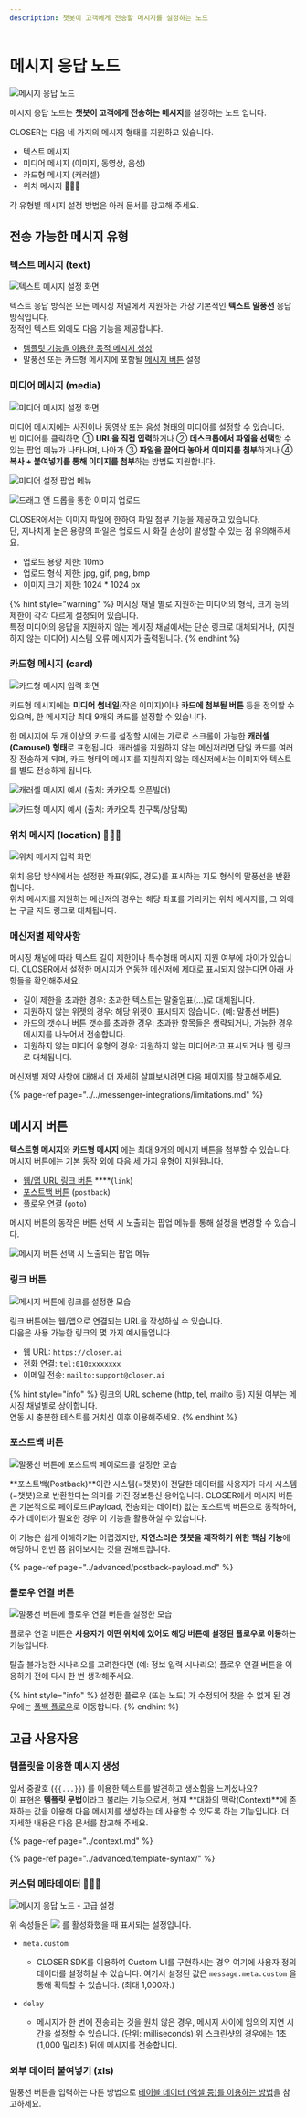 ```yaml
---
description: 챗봇이 고객에게 전송할 메시지를 설정하는 노드
---
```


# 메시지 응답 노드

![&#xBA54;&#xC2DC;&#xC9C0; &#xC751;&#xB2F5; &#xB178;&#xB4DC;](../../../.gitbook/assets/flow_editor_response_node.png)

메시지 응답 노드는 **챗봇이 고객에게 전송하는 메시지**를 설정하는 노드 입니다.

CLOSER는 다음 네 가지의 메시지 형태를 지원하고 있습니다.

* 텍스트 메시지
* 미디어 메시지 \(이미지, 동영상, 음성\)
* 카드형 메시지 \(캐러셀\)
* 위치 메시지 👩🏻‍🔬

각 유형별 메시지 설정 방법은 아래 문서를 참고해 주세요.

## 전송 가능한 메시지 유형

### 텍스트 메시지 \(text\)

![&#xD14D;&#xC2A4;&#xD2B8; &#xBA54;&#xC2DC;&#xC9C0; &#xC124;&#xC815; &#xD654;&#xBA74;](../../../.gitbook/assets/message-form-text.png)

텍스트 응답 방식은 모든 메시징 채널에서 지원하는 가장 기본적인 **텍스트 말풍선** 응답 방식입니다.  
정적인 텍스트 외에도 다음 기능을 제공합니다.

* [템플릿 기능을 이용한 동적 메시지 생성](response.md#undefined-4)
* 말풍선 또는 카드형 메시지에 포함될 [메시지 버튼](response.md#undefined-2) 설정

### 미디어 메시지 \(media\)

![&#xBBF8;&#xB514;&#xC5B4; &#xBA54;&#xC2DC;&#xC9C0; &#xC124;&#xC815; &#xD654;&#xBA74;](../../../.gitbook/assets/message-form-media.png)

미디어 메시지에는 사진이나 동영상 또는 음성 형태의 미디어를 설정할 수 있습니다.   
빈 미디어를 클릭하면 ① **URL을 직접 입력**하거나 ② **데스크톱에서 파일을 선택**할 수 있는 팝업 메뉴가 나타나며, 나아가 ③ **파일을 끌어다 놓아서 이미지를 첨부**하거나 ④ **복사 + 붙여넣기를 통해 이미지를 첨부**하는 방법도 지원합니다. 

![&#xBBF8;&#xB514;&#xC5B4; &#xC124;&#xC815; &#xD31D;&#xC5C5; &#xBA54;&#xB274;](../../../.gitbook/assets/message-form-media-popup.png)

![&#xB4DC;&#xB798;&#xADF8; &#xC564; &#xB4DC;&#xB86D;&#xC744; &#xD1B5;&#xD55C; &#xC774;&#xBBF8;&#xC9C0; &#xC5C5;&#xB85C;&#xB4DC;](../../../.gitbook/assets/message-form-media-upload.gif)

CLOSER에서는 이미지 파일에 한하여 파일 첨부 기능을 제공하고 있습니다.   
단, 지나치게 높은 용량의 파일은 업로드 시 화질 손상이 발생할 수 있는 점 유의해주세요.

* 업로드 용량 제한: 10mb 
* 업로드 형식 제한: jpg, gif, png, bmp
* 이미지 크기 제한: 1024 \* 1024 px

{% hint style="warning" %}
메시징 채널 별로 지원하는 미디어의 형식, 크기 등의 제한이 각각 다르게 설정되어 있습니다.  
특정 미디어의 응답을 지원하지 않는 메시징 채널에서는 단순 링크로 대체되거나, \(지원하지 않는 미디어\) 시스템 오류 메시지가 출력됩니다.
{% endhint %}

### 카드형 메시지 \(card\)

![&#xCE74;&#xB4DC;&#xD615; &#xBA54;&#xC2DC;&#xC9C0; &#xC785;&#xB825; &#xD654;&#xBA74;](../../../.gitbook/assets/message-form-card.png)

카드형 메시지에는 **미디어** **썸네일**\(작은 이미지\)이나 **카드에 첨부될 버튼** 등을 정의할 수 있으며, 한 메시지당 최대 9개의 카드를 설정할 수 있습니다.

한 메시지에 두 개 이상의 카드를 설정할 시에는 가로로 스크롤이 가능한 **캐러셀\(Carousel\) 형태**로 표현됩니다. 캐러셀을 지원하지 않는 메신저라면 단일 카드를 여러장 전송하게 되며, 카드 형태의 메시지를 지원하지 않는 메신저에서는 이미지와 텍스트를 별도 전송하게 됩니다.

![&#xCE90;&#xB7EC;&#xC140; &#xBA54;&#xC2DC;&#xC9C0; &#xC608;&#xC2DC; \(&#xCD9C;&#xCC98;: &#xCE74;&#xCE74;&#xC624;&#xD1A1; &#xC624;&#xD508;&#xBE4C;&#xB354;\)](../../../.gitbook/assets/image%20%2820%29.png)

![&#xCE74;&#xB4DC;&#xD615; &#xBA54;&#xC2DC;&#xC9C0; &#xC608;&#xC2DC; \(&#xCD9C;&#xCC98;: &#xCE74;&#xCE74;&#xC624;&#xD1A1; &#xCE5C;&#xAD6C;&#xD1A1;/&#xC0C1;&#xB2F4;&#xD1A1;\)](../../../.gitbook/assets/userinput_card_message_example.png)

### 위치 메시지 \(location\) 👩🏻‍🔬

![&#xC704;&#xCE58; &#xBA54;&#xC2DC;&#xC9C0; &#xC785;&#xB825; &#xD654;&#xBA74;](../../../.gitbook/assets/message-form-location.png)

위치 응답 방식에서는 설정한 좌표\(위도, 경도\)를 표시하는 지도 형식의 말풍선을 반환합니다.   
위치 메시지를 지원하는 메신저의 경우는 해당 좌표를 가리키는 위치 메시지를, 그 외에는 구글 지도 링크로 대체됩니다.

### 메신저별 제약사항 <a id="limitations"></a>

메시징 채널에 따라 텍스트 길이 제한이나 특수형태 메시지 지원 여부에 차이가 있습니다. CLOSER에서 설정한 메시지가 연동한 메신저에 제대로 표시되지 않는다면 아래 사항들을 확인해주세요. 

* 길이 제한을 초과한 경우: 초과한 텍스트는 말줄임표\(...\)로 대체됩니다. 
* 지원하지 않는 위젯의 경우: 해당 위젯이 표시되지 않습니다. \(예: 말풍선 버튼\)
* 카드의 갯수나 버튼 갯수를 초과한 경우: 초과한 항목들은 생략되거나, 가능한 경우 메시지를 나누어서 전송합니다.
* 지원하지 않는 미디어 유형의 경우: 지원하지 않는 미디어라고 표시되거나 웹 링크로 대체됩니다.

메신저별 제약 사항에 대해서 더 자세히 살펴보시려면 다음 페이지를 참고해주세요.

{% page-ref page="../../messenger-integrations/limitations.md" %}



## 메시지 버튼

**텍스트형 메시지**와 **카드형 메시지** 에는 최대 9개의 메시지 버튼을 첨부할 수 있습니다.   
메시지 버튼에는 기본 동작 외에 다음 세 가지 유형이 지원됩니다.

* [웹/앱 URL 링크 버튼](response.md#undefined-2) ****\(`link`\)
* [포스트백 버튼](response.md#undefined-3) \(`postback`\)
* [플로우 연결](response.md#undefined-4) \(`goto`\)

메시지 버튼의 동작은 버튼 선택 시 노출되는 팝업 메뉴를 통해 설정을 변경할 수 있습니다.

![&#xBA54;&#xC2DC;&#xC9C0; &#xBC84;&#xD2BC; &#xC120;&#xD0DD; &#xC2DC; &#xB178;&#xCD9C;&#xB418;&#xB294; &#xD31D;&#xC5C5; &#xBA54;&#xB274;](../../../.gitbook/assets/message-form-text-buttons.gif)

### 링크 버튼  <a id="link-button"></a>

![&#xBA54;&#xC2DC;&#xC9C0; &#xBC84;&#xD2BC;&#xC5D0; &#xB9C1;&#xD06C;&#xB97C; &#xC124;&#xC815;&#xD55C; &#xBAA8;&#xC2B5;](../../../.gitbook/assets/message-form-text-button-link.png)

링크 버튼에는 웹/앱으로 연결되는 URL을 작성하실 수 있습니다.   
다음은 사용 가능한 링크의 몇 가지 예시들입니다.

* 웹 URL: `https://closer.ai`
* 전화 연결: `tel:010xxxxxxxx`
* 이메일 전송: `mailto:support@closer.ai` 

{% hint style="info" %}
링크의 URL scheme \(http, tel, mailto 등\) 지원 여부는 메시징 채널별로 상이합니다.  
연동 시 충분한 테스트를 거치신 이후 이용해주세요.
{% endhint %}

### 포스트백 버튼  <a id="postback-button"></a>

![&#xB9D0;&#xD48D;&#xC120; &#xBC84;&#xD2BC;&#xC5D0; &#xD3EC;&#xC2A4;&#xD2B8;&#xBC31; &#xD398;&#xC774;&#xB85C;&#xB4DC;&#xB97C; &#xC124;&#xC815;&#xD55C; &#xBAA8;&#xC2B5;](../../../.gitbook/assets/message-form-text-button-postback.png)

**포스트백\(Postback\)**이란 시스템\(=챗봇\)이 전달한 데이터를 사용자가 다시 시스템\(=챗봇\)으로 반환한다는 의미를 가진 정보통신 용어입니다. CLOSER에서 메시지 버튼은 기본적으로 페이로드\(Payload, 전송되는 데이터\) 없는 포스트백 버튼으로 동작하며, 추가 데이터가 필요한 경우 이 기능을 활용하실 수 있습니다.

이 기능은 쉽게 이해하기는 어렵겠지만, **자연스러운 챗봇을 제작하기 위한 핵심 기능**에 해당하니 한번 쯤 읽어보시는 것을 권해드립니다.

{% page-ref page="../advanced/postback-payload.md" %}

### 플로우 연결 버튼 <a id="goto-button"></a>

![&#xB9D0;&#xD48D;&#xC120; &#xBC84;&#xD2BC;&#xC5D0; &#xD50C;&#xB85C;&#xC6B0; &#xC5F0;&#xACB0; &#xBC84;&#xD2BC;&#xC744; &#xC124;&#xC815;&#xD55C; &#xBAA8;&#xC2B5;](../../../.gitbook/assets/response-flow-button.png)

플로우 연결 버튼은 **사용자가 어떤 위치에 있어도 해당 버튼에 설정된 플로우로 이동**하는 기능입니다.

탈출 불가능한 시나리오를 고려한다면 \(예: 정보 입력 시나리오\) 플로우 연결 버튼을 이용하기 전에 다시 한 번 생각해주세요.

{% hint style="info" %}
설정한 플로우 \(또는 노드\) 가 수정되어 찾을 수 없게 된 경우에는 [폴백 플로우](../flow.md#fallback-flow)로 이동합니다.
{% endhint %}

## 고급 사용자용 <a id="advanced"></a>

### 템플릿을 이용한 메시지 생성 <a id="template"></a>

앞서 중괄호 \(`{{...}}`\) 를 이용한 텍스트를 발견하고 생소함을 느끼셨나요?   
이 표현은 **템플릿 문법**이라고 불리는 기능으로서, 현재 **대화의 맥락\(Context\)**에 존재하는 값을 이용해 다음 메시지를 생성하는 데 사용할 수 있도록 하는 기능입니다. 더 자세한 내용은 다음 문서를 참고해 주세요.

{% page-ref page="../context.md" %}

{% page-ref page="../advanced/template-syntax/" %}



### 커스텀 메타데이터 👩🏻‍🔬 <a id="message-metadata"></a>

![&#xBA54;&#xC2DC;&#xC9C0; &#xC751;&#xB2F5; &#xB178;&#xB4DC; - &#xACE0;&#xAE09; &#xC124;&#xC815;](../../../.gitbook/assets/flow_editor_response_node_advanced.png)

위 속성들은 ![](../../../.gitbook/assets/node-form-advanced-checkbox.png) 를 활성화했을 때 표시되는 설정입니다.

* `meta.custom`
  * CLOSER SDK를 이용하여 Custom UI를 구현하시는 경우 여기에 사용자 정의 데이터를 설정하실 수 있습니다. 여기서 설정된 값은 `message.meta.custom` 을 통해 획득할 수 있습니다. \(최대 1,000자.\)
* `delay`

  * 메시지가 한 번에 전송되는 것을 원치 않은 경우, 메시지 사이에 임의의 지연 시간을 설정할 수 있습니다. \(단위: milliseconds\) 위 스크린샷의 경우에는 1초\(1,000 밀리초\) 뒤에 메시지를 전송합니다. 

### 외부 데이터 붙여넣기 \(xls\)

말풍선 버튼을 입력하는 다른 방법으로 [테이블 데이터 \(엑셀 등\)를 이용하는 방법](request.md#clipboard-data)을 참고하세요.

